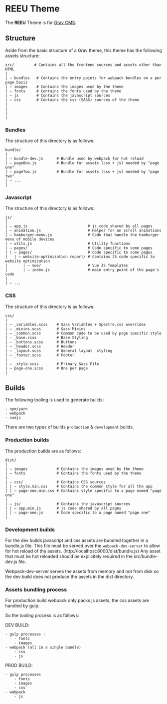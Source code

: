 # REEU Theme

The **REEU** Theme is for [Grav CMS](http://github.com/getgrav/grav).

## Structure

Aside from the basic structure of a Grav theme, this theme has the following
assets structure:

```
src/         # Contains all the frontend sources and assets other than HTML
|
| – bundles   # Contains the entry points for webpack bundles on a per page basis
| – images    # Contains the images used by the theme
| – fonts     # Contains the fonts used by the theme
| – js        # Contains the javascript sources
| – css       # Contains the css (SASS) sources of the theme
|
|
|
|
```

### Bundles
The structure of this directory is as follows:

```
bundle/
|
| – bundle-dev.js      # Bundle used by webpack for hot reload
| – pageOne.js         # Bundle for assets (css + js) needed by "page one"
| – pageTwo.js         # Bundle for assets (css + js) needed by "page two"
| – ...
|
```
### Javascript

The structure of this directory is as follows:
```
js/
|
| – app.js                           # js code shared by all pages
| – animation.js                     # Helper for on scroll animations
| – hamburger-menu.js                # Code that handle the hamburger menu of mobile devices
| – utils.js                         # Utility functions
| – pages/                           # Code specific to some pages
| | – pages/                         # Code specific to some pages
|   | – website-optimization report/ # Contains JS code specific to website optimization
|       | – vue/                     # Vue JS Templates
|       | – index.js                 # main entry point of the page's code
|
| – ...
```

### CSS

The structure of this directory is as follows:

```
css/
|
| – _variables.scss    # Sass Variables + Spectre.css overrides
| – _mixins.scss       # Sass Mixins
| – _common.scss       # Common code to be used by page specific style
| - _base.scss         # Base Styling
| – _buttons.scss      # Buttons
| – _header.scss       # Header
| – _layout.scss       # General layout  styling
| – _footer.scss       # Footer
|
| – _style.scss        # Primary Sass File
| – page-one.scss      # One per page
|
```



## Builds
The following tooling is used to generate builds:

    - npm/yarn
    - webpack
    - vuejs

There are two types of builds `production`  & `development` builds.

### Production builds
The production builds are as follows:
```
dist/
|
| – images             # Contains the images used by the theme
| – fonts              # Contains the fonts used by the theme
|
| – css/               # Contains CSS sources
| | – style.min.css    # Contains the common style for all the app
| | – page-one.min.css # Contains style specific to a page named "page one"
|
| – js/                # Contains the javascript sources
| | – app.min.js       # js code shared by all pages
| | – page-one.js      # Code specific to a page named "page one"
|
```

### Development builds
For the dev builds javascript and css assets are bundled together in a bundle.js file.
This file must be served over the `webpack-dev-server` to allow for hot reload
of the assets. (http://localhost:8000/dist/bundle.js)
Any asset that must be hot reloaded should be explicitely required
in the src/bundle-dev.js file.

Webpack-dev-server serves the assets from memory and not from disk so the dev build
does not produce the assets in the dist directory.


### Assets bundling process
For production build webpack only packs js assets, the css assets are handled
by gulp.

So the tooling process is as follows:

DEV BUILD:

    - gulp processes :
        - fonts
        - images
    - webpack (all in a single bundle)
        - css
        - js

PROD BUILD:

    - gulp processes
        - fonts
        - images
        - css
    - webpack
        - js





